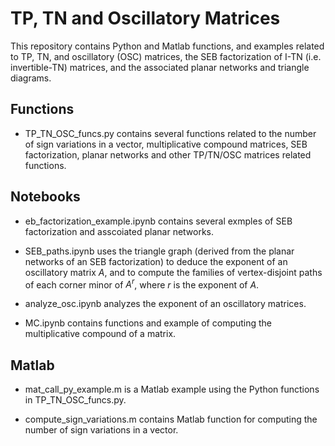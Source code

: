 # TP, TN and Oscillatory Matrices
This repository contains Python and Matlab functions, and examples related to TP, TN, and oscillatory (OSC) matrices, the SEB factorization of I-TN (i.e. invertible-TN) matrices, and the associated planar networks and triangle diagrams.


## Functions
- TP_TN_OSC_funcs.py contains several functions related to the number of sign variations in a vector, multiplicative compound matrices, SEB factorization, planar networks and other TP/TN/OSC matrices related functions.

## Notebooks
- eb_factorization_example.ipynb contains several exmples of SEB factorization and asscoiated planar networks.

- SEB_paths.ipynb uses the triangle graph (derived from the planar networks of an SEB factorization) to deduce the exponent of an oscillatory matrix $A$, and to compute the families of vertex-disjoint paths of each corner minor of $A^r$, where $r$ is the exponent of $A$.

- analyze_osc.ipynb analyzes the exponent of an oscillatory matrices.

- MC.ipynb contains functions and example of computing the multiplicative compound of a matrix.

## Matlab

- mat_call_py_example.m is a Matlab example using the Python functions in TP_TN_OSC_funcs.py.

- compute_sign_variations.m contains Matlab function for computing the number of sign variations in a vector.

